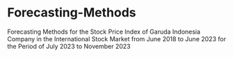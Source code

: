 # Forecasting-Methods
Forecasting Methods for the Stock Price Index of Garuda Indonesia Company in the International Stock Market from June 2018 to June 2023 for the Period of July 2023 to November 2023
